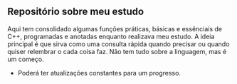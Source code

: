Repositório sobre meu estudo
------------------------------
Aqui tem consolidado algumas funções práticas, básicas e essênciais de C++, programadas e anotadas enquanto realizava meu estudo. A ideia principal é que sirva como uma consulta rápida quando precisar ou quando quiser relembrar o cada coisa faz. Não tem tudo sobre a linguagem, mas é um começo. 

* Poderá ter atualizações constantes para um progresso.
